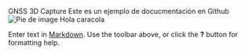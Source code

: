 GNSS 3D Capture
Este es un ejemplo de docucmentación en Github
![Pie de image]({{site.baseurl}}//image001.png)
Hola caracola

Enter text in [Markdown](http://daringfireball.net/projects/markdown/). Use the toolbar above, or click the **?** button for formatting help.
